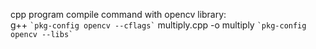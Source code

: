 cpp program compile command with opencv library:<br/>
    g++ ``` `pkg-config opencv --cflags` ``` multiply.cpp  -o multiply ``` `pkg-config opencv --libs` ```
